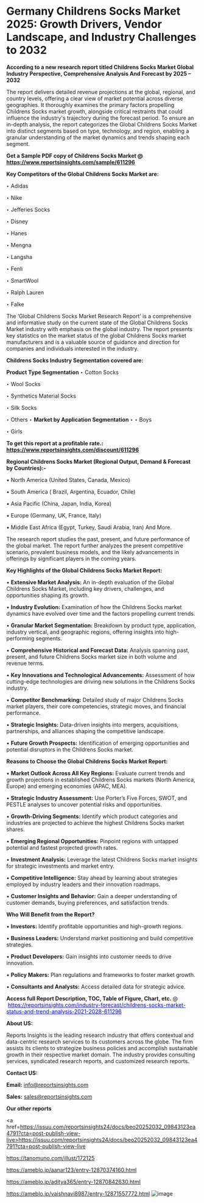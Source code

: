 # Germany Childrens Socks Market 2025: Growth Drivers, Vendor Landscape, and Industry Challenges to 2032

<strong>According to a new research report titled Childrens Socks Market Global Industry Perspective, Comprehensive Analysis And Forecast by 2025 – 2032</strong>

The report delivers detailed revenue projections at the global, regional, and country levels, offering a clear view of market potential across diverse geographies. It thoroughly examines the primary factors propelling Childrens Socks market growth, alongside critical restraints that could influence the industry's trajectory during the forecast period. To ensure an in-depth analysis, the report categorizes the Global Childrens Socks Market into distinct segments based on type, technology, and region, enabling a granular understanding of the market dynamics and trends shaping each segment.

<strong>Get a Sample PDF copy of Childrens Socks Market </strong><strong>@<a href=https://www.reportsinsights.com/sample/611296 style=color:#0000ff;> https://www.reportsinsights.com/sample/611296</a></strong></font>

<strong>Key Competitors of the Global Childrens Socks Market are:</strong>

‣ Adidas

‣ Nike

‣ Jefferies Socks

‣ Disney

‣ Hanes

‣ Mengna

‣ Langsha

‣ Fenli

‣ SmartWool

‣ Ralph Lauren

‣ Falke

The ‘Global Childrens Socks Market Research Report’ is a comprehensive and informative study on the current state of the Global Childrens Socks Market industry with emphasis on the global industry. The report presents key statistics on the market status of the global Childrens Socks market manufacturers and is a valuable source of guidance and direction for companies and individuals interested in the industry.

<strong>Childrens Socks Industry Segmentation covered are:</strong>

<strong>Product Type Segmentation</strong>
‣
Cotton Socks

‣ Wool Socks

‣ Synthetics Material Socks

‣ Silk Socks

‣ Others
‣ 
<strong>Market by Application Segmentation</strong>
‣
‣  Boys

‣ Girls

<strong>To get this report at a profitable rate.: <a href=https://www.reportsinsights.com/discount/611296 style=color:#0000ff;>https://www.reportsinsights.com/discount/611296</a></strong></font>

<strong>Regional Childrens Socks Market (Regional Output, Demand &amp; Forecast by Countries):-</strong>

• North America (United States, Canada, Mexico)

• South America ( Brazil, Argentina, Ecuador, Chile)

• Asia Pacific (China, Japan, India, Korea)

• Europe (Germany, UK, France, Italy)

• Middle East Africa (Egypt, Turkey, Saudi Arabia, Iran) And More.

The research report studies the past, present, and future performance of the global market. The report further analyzes the present competitive scenario, prevalent business models, and the likely advancements in offerings by significant players in the coming years.

<strong>Key Highlights of the Global Childrens Socks Market Report:</strong>

• <strong>Extensive Market Analysis:</strong> An in-depth evaluation of the Global Childrens Socks Market, including key drivers, challenges, and opportunities shaping its growth.

• <strong>Industry Evolution:</strong> Examination of how the Childrens Socks market dynamics have evolved over time and the factors propelling current trends.

• <strong>Granular Market Segmentation:</strong> Breakdown by product type, application, industry vertical, and geographic regions, offering insights into high-performing segments.

• <strong>Comprehensive Historical and Forecast Data:</strong> Analysis spanning past, present, and future Childrens Socks market size in both volume and revenue terms.

• <strong>Key Innovations and Technological Advancements:</strong> Assessment of how cutting-edge technologies are driving new solutions in the Childrens Socks industry.

• <strong>Competitor Benchmarking:</strong> Detailed study of major Childrens Socks market players, their core competencies, strategic moves, and financial performance.

• <strong>Strategic Insights:</strong> Data-driven insights into mergers, acquisitions, partnerships, and alliances shaping the competitive landscape.

• <strong>Future Growth Prospects:</strong> Identification of emerging opportunities and potential disruptors in the Childrens Socks market.

<strong>Reasons to Choose the Global Childrens Socks Market Report:</strong>

• <strong>Market Outlook Across All Key Regions:</strong> Evaluate current trends and growth projections in established Childrens Socks markets (North America, Europe) and emerging economies (APAC, MEA).

• <strong>Strategic Industry Assessment:</strong> Use Porter’s Five Forces, SWOT, and PESTLE analyses to uncover potential risks and opportunities.

• <strong>Growth-Driving Segments:</strong> Identify which product categories and industries are projected to achieve the highest Childrens Socks market shares.

• <strong>Emerging Regional Opportunities:</strong> Pinpoint regions with untapped potential and fastest projected growth rates.

• <strong>Investment Analysis:</strong> Leverage the latest Childrens Socks market insights for strategic investments and market entry.

• <strong>Competitive Intelligence:</strong> Stay ahead by learning about strategies employed by industry leaders and their innovation roadmaps.

• <strong>Customer Insights and Behavior:</strong> Gain a deeper understanding of customer demands, buying preferences, and satisfaction trends.

<strong>Who Will Benefit from the Report?</strong>

• <strong>Investors:</strong> Identify profitable opportunities and high-growth regions.

• <strong>Business Leaders:</strong> Understand market positioning and build competitive strategies.

• <strong>Product Developers:</strong> Gain insights into customer needs to drive innovation.

• <strong>Policy Makers:</strong> Plan regulations and frameworks to foster market growth.

• <strong>Consultants and Analysts:</strong> Access detailed data for strategic advice.
</ul>
<strong>Access full Report Description, TOC, Table of Figure, Chart, etc. </strong>@  <a href=https://reportsinsights.com/industry-forecast/childrens-socks-market-status-and-trend-analysis-2021-2028-611296 style=color:#0000ff;>https://reportsinsights.com/industry-forecast/childrens-socks-market-status-and-trend-analysis-2021-2028-611296</a></font>

<strong><strong>About US</strong>:</strong>

Reports Insights is the leading research industry that offers contextual and data-centric research services to its customers across the globe. The firm assists its clients to strategize business policies and accomplish sustainable growth in their respective market domain. The industry provides consulting services, syndicated research reports, and customized research reports.

<strong>Contact US:</strong>

<p class=""""><b>Email:</b> <a href=mailto:info@reportsinsights.com>info@reportsinsights.com</a></p>
<p class=""""><b>Sales:</b> <a href=mailto:sales@reportsinsights.com>sales@reportsinsights.com</a></p>

<strong>Our other reports</strong>

<a href=https://issuu.com/reportsinsights24/docs/beo20252032_09843123ea4791?cta=post-publish-view-live>https://issuu.com/reportsinsights24/docs/beo20252032_09843123ea4791?cta=post-publish-view-live</a>

<a href=https://tanomuno.com/illust/172125>https://tanomuno.com/illust/172125</a>

<a href=https://ameblo.jp/aanar123/entry-12870374160.html>https://ameblo.jp/aanar123/entry-12870374160.html</a>

<a href=https://ameblo.jp/aditya365/entry-12870842630.html>https://ameblo.jp/aditya365/entry-12870842630.html</a>

<a href=https://ameblo.jp/vaishnavi8987/entry-12871557772.html>https://ameblo.jp/vaishnavi8987/entry-12871557772.html</a>
![image](https://github.com/user-attachments/assets/dfbdfc84-a0ef-4235-a59e-7b2e960163b7)
